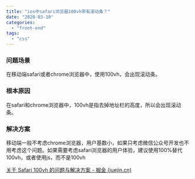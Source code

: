 ```yaml
---
title: "ios中safari浏览器100vh带有滚动条？"
date: "2020-03-10"
categories: 
  - "front-end"
tags: 
  - "css"
---
```


### 问题场景

在移动端safari或者chrome浏览器中，使用100vh，会出现滚动条。

### 根本原因

在safari和chrome浏览器中，100vh是指去掉地址栏的高度，所以会出现滚动条。

### 解决方案

移动端一般不考虑chrome浏览器，用户基数小，如果只考虑微信公众号开发也不用考虑这个问题。如果需要考虑safari浏览器的用户体验，建议使用100%替代100vh，或者使用js，而不是100vh

[关于 Safari 100vh 的问题与解决方案 - 掘金 (juejin.cn)](https://juejin.cn/post/7096050514105729061)
